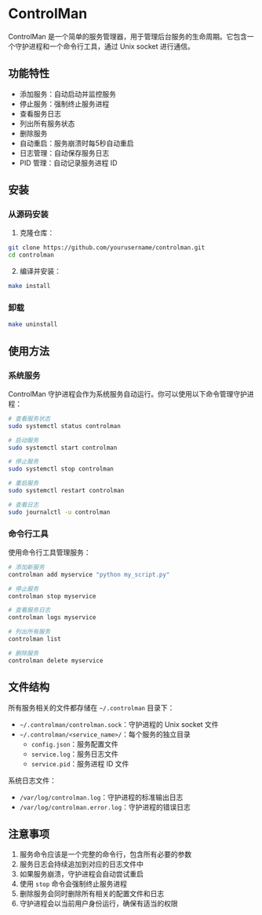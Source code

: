 # ControlMan

ControlMan 是一个简单的服务管理器，用于管理后台服务的生命周期。它包含一个守护进程和一个命令行工具，通过 Unix socket 进行通信。

## 功能特性

- 添加服务：自动启动并监控服务
- 停止服务：强制终止服务进程
- 查看服务日志
- 列出所有服务状态
- 删除服务
- 自动重启：服务崩溃时每5秒自动重启
- 日志管理：自动保存服务日志
- PID 管理：自动记录服务进程 ID

## 安装

### 从源码安装

1. 克隆仓库：
```bash
git clone https://github.com/yourusername/controlman.git
cd controlman
```

2. 编译并安装：
```bash
make install
```

### 卸载

```bash
make uninstall
```

## 使用方法

### 系统服务

ControlMan 守护进程会作为系统服务自动运行。你可以使用以下命令管理守护进程：

```bash
# 查看服务状态
sudo systemctl status controlman

# 启动服务
sudo systemctl start controlman

# 停止服务
sudo systemctl stop controlman

# 重启服务
sudo systemctl restart controlman

# 查看日志
sudo journalctl -u controlman
```

### 命令行工具

使用命令行工具管理服务：

```bash
# 添加新服务
controlman add myservice "python my_script.py"

# 停止服务
controlman stop myservice

# 查看服务日志
controlman logs myservice

# 列出所有服务
controlman list

# 删除服务
controlman delete myservice
```

## 文件结构

所有服务相关的文件都存储在 `~/.controlman` 目录下：

- `~/.controlman/controlman.sock`：守护进程的 Unix socket 文件
- `~/.controlman/<service_name>/`：每个服务的独立目录
  - `config.json`：服务配置文件
  - `service.log`：服务日志文件
  - `service.pid`：服务进程 ID 文件

系统日志文件：
- `/var/log/controlman.log`：守护进程的标准输出日志
- `/var/log/controlman.error.log`：守护进程的错误日志

## 注意事项

1. 服务命令应该是一个完整的命令行，包含所有必要的参数
2. 服务日志会持续追加到对应的日志文件中
3. 如果服务崩溃，守护进程会自动尝试重启
4. 使用 `stop` 命令会强制终止服务进程
5. 删除服务会同时删除所有相关的配置文件和日志
6. 守护进程会以当前用户身份运行，确保有适当的权限 